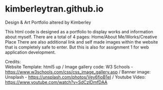 # kimberleytran.github.io
Design & Art Portfolio altered by Kimberley

This html code is designed as a portfolio to display works and information about myself. There are a total of 4 pages:
Home/About Me/Works/Creative Place
There are also additional link and self made images within the website that is completely safe to enter. 
But this is also for assignment 1 for web application development.

Credits:  
Website Template: html5 up / Image gallery code: W3 Schools - https://www.w3schools.com/css/css_image_gallery.asp / Banner image: Unsplash - https://unsplash.com/photos/Vey6fioB1eI / Youtube Video: https://www.youtube.com/watch?v=SdCzIDmfDAA
